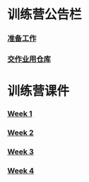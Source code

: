 # 训练营公告栏
### [准备工作](https://github.com/dfdyz/-/blob/main/getting_start.md)



### [交作业用仓库](https://github.com/dfdyz/2023RealityGameCamp_Programming)

# 训练营课件
### [Week 1](https://github.com/dfdyz/-/blob/main/Week1.md)
### [Week 2](https://github.com/dfdyz/-/blob/main/Week2.md)
### [Week 3](https://github.com/dfdyz/-/blob/main/Week3.md)
### [Week 4](https://github.com/dfdyz/-/blob/main/Week4.md)
